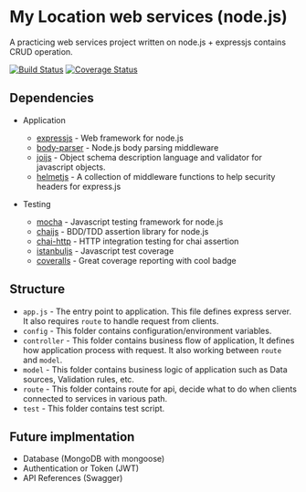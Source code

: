 # My Location web services (node.js)
A practicing web services project written on node.js + expressjs contains CRUD operation.

[![Build Status](https://travis-ci.org/valacuz/my-location-node.svg?branch=master)](https://travis-ci.org/valacuz/my-location-node) [![Coverage Status](https://coveralls.io/repos/github/valacuz/my-location-node/badge.svg?branch=master)](https://coveralls.io/github/valacuz/my-location-node?branch=master)

## Dependencies
- Application
    - [expressjs](https://github.com/expressjs/express) - Web framework for node.js
    - [body-parser](https://github.com/expressjs/body-parser) - Node.js body parsing middleware
    - [joijs](https://github.com/hapijs/joi) - Object schema description language and validator for javascript objects.
    - [helmetjs](https://github.com/helmetjs/helmet) - A collection of middleware functions to help security headers for express.js

- Testing
    - [mocha](https://mochajs.org) - Javascript testing framework for node.js
    - [chaijs](http://www.chaijs.com) - BDD/TDD assertion library for node.js
    - [chai-http](https://github.com/chaijs/chai-http) - HTTP integration testing for chai assertion
    - [istanbuljs](https://github.com/istanbuljs/nyc) - Javascript test coverage
    - [coveralls](https://github.com/nickmerwin/node-coveralls) - Great coverage reporting with cool badge 

## Structure
- `app.js` - The entry point to application. This file defines express server. It also requires `route` to handle request from clients.
- `config` - This folder contains configuration/environment variables.
- `controller` - This folder contains business flow of application, It defines how application process with request. It also working between `route` and `model`.
- `model` - This folder contains business logic of application such as Data sources, Validation rules, etc.
- `route` - This folder contains route for api, decide what to do when clients connected to services in various path.
- `test` - This folder contains test script.

## Future implmentation
- Database (MongoDB with mongoose)
- Authentication or Token (JWT)
- API References (Swagger)